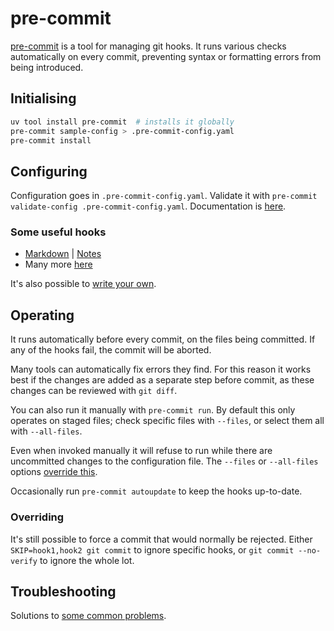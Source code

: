 # pre-commit

[pre-commit](https://pre-commit.com/) is a tool for managing git hooks.
It runs various checks automatically on every commit, preventing syntax or formatting errors from being introduced.

## Initialising

```sh
uv tool install pre-commit  # installs it globally
pre-commit sample-config > .pre-commit-config.yaml
pre-commit install
```

## Configuring

Configuration goes in `.pre-commit-config.yaml`.
Validate it with `pre-commit validate-config .pre-commit-config.yaml`.
Documentation is [here](https://pre-commit.com/#plugins).

### Some useful hooks

* [Markdown](https://github.com/DavidAnson/markdownlint-cli2?tab=readme-ov-file#pre-commit) | [Notes](markdown.md#pre-commit)
* Many more [here](https://pre-commit.com/hooks.html)

It's also possible to [write your own](https://stefaniemolin.com/articles/devx/pre-commit/hook-creation-guide/).

## Operating

It runs automatically before every commit, on the files being committed.
If any of the hooks fail, the commit will be aborted.

Many tools can automatically fix errors they find.
For this reason it works best if the changes are added as a separate step before commit, as these changes can be reviewed with `git diff`.

You can also run it manually with `pre-commit run`.
By default this only operates on staged files; check specific files with `--files`, or select them all with `--all-files`.

Even when invoked manually it will refuse to run while there are uncommitted changes to the configuration file.
The `--files` or `--all-files` options [override this](https://github.com/pre-commit/pre-commit/issues/848#issuecomment-429991583).

Occasionally run `pre-commit autoupdate` to keep the hooks up-to-date.

### Overriding

It's still possible to force a commit that would normally be rejected.
Either `SKIP=hook1,hook2 git commit` to ignore specific hooks, or `git commit --no-verify` to ignore the whole lot.

## Troubleshooting

Solutions to [some common problems](https://stefaniemolin.com/articles/devx/pre-commit/troubleshooting-guide/).

